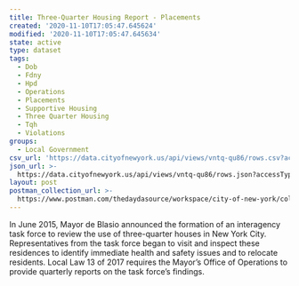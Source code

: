 ```yaml
---
title: Three-Quarter Housing Report - Placements
created: '2020-11-10T17:05:47.645624'
modified: '2020-11-10T17:05:47.645634'
state: active
type: dataset
tags:
  - Dob
  - Fdny
  - Hpd
  - Operations
  - Placements
  - Supportive Housing
  - Three Quarter Housing
  - Tqh
  - Violations
groups:
  - Local Government
csv_url: 'https://data.cityofnewyork.us/api/views/vntq-qu86/rows.csv?accessType=DOWNLOAD'
json_url: >-
  https://data.cityofnewyork.us/api/views/vntq-qu86/rows.json?accessType=DOWNLOAD
layout: post
postman_collection_url: >-
  https://www.postman.com/thedaydasource/workspace/city-of-new-york/collection/15909983-c90a448e-0649-4eab-a490-0c0bdc4d4e94
---
```

In June 2015, Mayor de Blasio announced the formation of an interagency task force to review the use of three-quarter houses in New York City. Representatives from the task force began to visit and inspect these residences to identify immediate health and safety issues and to relocate residents. Local Law 13 of 2017 requires the Mayor’s Office of Operations to provide quarterly reports on the task force’s findings.
